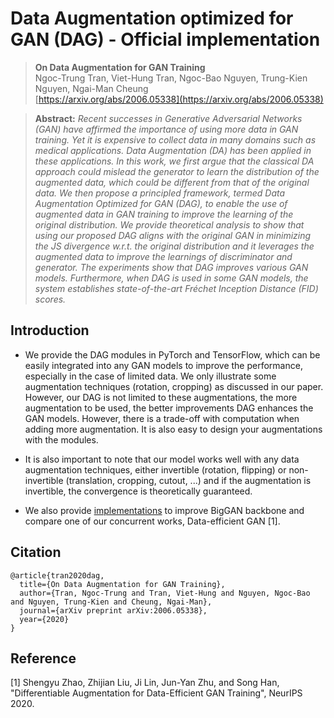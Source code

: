 # Data Augmentation optimized for GAN (DAG) - Official implementation

> **On Data Augmentation for GAN Training** <br>
> Ngoc-Trung Tran, Viet-Hung Tran, Ngoc-Bao Nguyen, Trung-Kien Nguyen, Ngai-Man Cheung <br>
> [https://arxiv.org/abs/2006.05338](https://arxiv.org/abs/2006.05338)

> **Abstract:** *Recent successes in Generative Adversarial Networks (GAN) have affirmed the importance of using more data in GAN training. Yet it is expensive to collect data in many domains such as medical applications. Data Augmentation (DA) has been applied in these applications. In this work, we first argue that the classical DA approach could mislead the generator to learn the distribution of the augmented data, which could be different from that of the original data. We then propose a principled framework, termed Data Augmentation Optimized for GAN (DAG), to enable the use of augmented data in GAN training to improve the learning of the original distribution. We provide theoretical analysis to show that using our proposed DAG aligns with the original GAN in minimizing the JS divergence w.r.t. the original distribution and it leverages the augmented data to improve the learnings of discriminator and generator. The experiments show that DAG improves various GAN models. Furthermore, when DAG is used in some GAN models, the system establishes state-of-the-art Fréchet Inception Distance (FID) scores.*

## Introduction

- We provide the DAG modules in PyTorch and TensorFlow, which can be easily integrated into any GAN models to improve the performance, especially in the case of limited data. We only illustrate some augmentation techniques (rotation, cropping) as discussed in our paper. However, our DAG is not limited to these augmentations, the more augmentation to be used, the better improvements DAG enhances the GAN models. However, there is a trade-off with computation when adding more augmentation. It is also easy to design your augmentations with the modules.

- It is also important to note that our model works well with any data augmentation techniques, either invertible (rotation, flipping) or non-invertible (translation, cropping, cutout, ...) and if the augmentation is invertible, the convergence is theoretically guaranteed.

- We also provide [implementations]((https://github.com/tntrung/dag-gans/tree/main/pytorch/examples/biggan)) to improve BigGAN backbone and compare one of our concurrent works, Data-efficient GAN [1].

## Citation

```
@article{tran2020dag,
  title={On Data Augmentation for GAN Training},
  author={Tran, Ngoc-Trung and Tran, Viet-Hung and Nguyen, Ngoc-Bao and Nguyen, Trung-Kien and Cheung, Ngai-Man},
  journal={arXiv preprint arXiv:2006.05338},
  year={2020}
}
```

## Reference

[1] Shengyu Zhao, Zhijian Liu, Ji Lin, Jun-Yan Zhu, and Song Han, "Differentiable Augmentation for Data-Efficient GAN Training", NeurIPS 2020.





